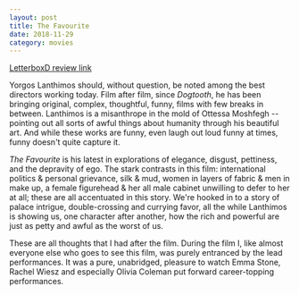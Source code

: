 ```yaml
---
layout: post
title: The Favourite
date: 2018-11-29
category: movies
---
```

 
[LetterboxD review link](https://letterboxd.com/samarthbhaskar/film/the-favourite/)

Yorgos Lanthimos should, without question, be noted among the best directors working today. Film after film, since <em>Dogtooth</em>, he has been bringing original, complex, thoughtful, funny, films with few breaks in between. Lanthimos is a misanthrope in the mold of Ottessa Moshfegh -- pointing out all sorts of awful things about humanity through his beautiful art. And while these works are funny, even laugh out loud funny at times, funny doesn't quite capture it.

<em>The Favourite</em> is his latest in explorations of elegance, disgust, pettiness, and the depravity of ego. The stark contrasts in this film: international politics & personal grievance, silk & mud, women in layers of fabric & men in make up, a female figurehead & her all male cabinet unwilling to defer to her at all; these are all accentuated in this story. We're hooked in to a story of palace intrigue, double-crossing and currying favor, all the while Lanthimos is showing us, one character after another, how the rich and powerful are just as petty and awful as the worst of us. 

These are all thoughts that I had after the film. During the film I, like almost everyone else who goes to see this film, was purely entranced by the lead performances. It was a pure, unabridged, pleasure to watch Emma Stone, Rachel Wiesz and especially Olivia Coleman put forward career-topping performances. 